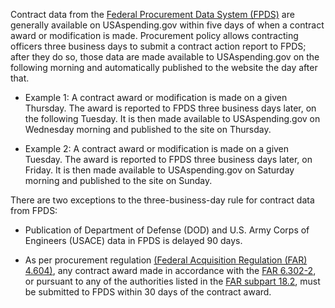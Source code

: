 Contract data from the [Federal Procurement Data System (FPDS)](https://www.fpds.gov/) are generally available on
USAspending.gov within five days of when a contract award or
modification is made. Procurement policy allows contracting officers
three business days to submit a contract action report to FPDS;
after they do so, those data are made available to USAspending.gov
on the following morning and automatically published to the website
the day after that.

-   Example 1: A contract award or modification is made on a given
    Thursday. The award is reported to FPDS three business days
    later, on the following Tuesday. It is then made available to
    USAspending.gov on Wednesday morning and published to the site
    on Thursday.

-   Example 2: A contract award or modification is made on a given
    Tuesday. The award is reported to FPDS three business days
    later, on Friday. It is then made available to USAspending.gov
    on Saturday morning and published to the site on Sunday.

There are two exceptions to the three-business-day rule for contract data from FPDS:

-   Publication of Department of Defense (DOD) and U.S. Army Corps of
    Engineers (USACE) data in FPDS is delayed 90 days.

-   As per procurement regulation [(Federal Acquisition Regulation (FAR) 4.604)](https://www.acquisition.gov/far/4.604), any contract
    award made in accordance with the [FAR 6.302-2](https://www.acquisition.gov/far/6.302-2#FAR_6_302_2), or
    pursuant to any of the authorities listed in the [FAR subpart 18.2](https://www.acquisition.gov/far/subpart-18.2#FAR_Subpart_18_2), must be submitted to FPDS within 30 days of the contract award.
